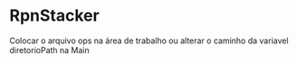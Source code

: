 # RpnStacker

Colocar o arquivo ops na área de trabalho ou alterar o caminho da variavel diretorioPath na Main

